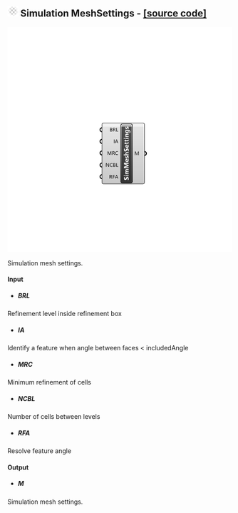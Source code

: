 ## ![](../../Images/Icons/Simulation_MeshSettings.png) Simulation MeshSettings - [[source code]](https://github.com/Eddy3D-Dev/Eddy3D/tree/dev/Simulation%20MeshSettings.cs)

![](../../Images/Components/Simulation_MeshSettings.png)

Simulation mesh settings.

#### Input
* ##### BRL 
Refinement level inside refinement box
* ##### IA 
Identify a feature when angle between faces < includedAngle
* ##### MRC 
Minimum refinement of cells
* ##### NCBL 
Number of cells between levels
* ##### RFA 
Resolve feature angle

#### Output
* ##### M
Simulation mesh settings.